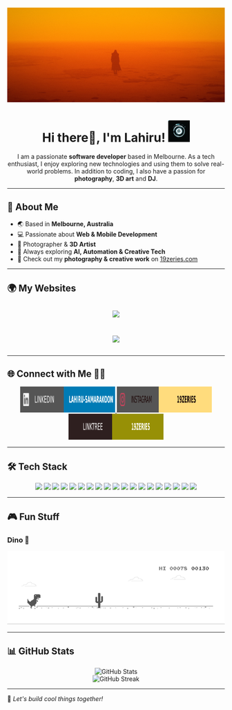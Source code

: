 ![MastHead](https://github.com/lahiru99/lahiru99/blob/main/BladeRunnerK1croped.jpg)

<h1 align="center">Hi there👋, I'm Lahiru! <img src="https://github.com/lahiru99/lahiru99/blob/main/VJl.gif" width="50" /></h1>

<p align="center">
  I am a passionate <b>software developer</b> based in Melbourne. As a tech enthusiast, I enjoy exploring new technologies and using them to solve real-world problems. In addition to coding, I also have a passion for <b>photography</b>, <b>3D art</b> and <b>DJ</b>.
</p>

---

## 🚀 About Me
- 🌏 Based in **Melbourne, Australia**
- 💻 Passionate about **Web & Mobile Development**
- 🎨 Photographer & **3D Artist**
- 🧠 Always exploring **AI, Automation & Creative Tech**
- 📸 Check out my **photography & creative work** on [19zeries.com](https://www.19zeries.com)

---
## 🌍 My Websites  

<p align="center" style="font-size: 24px; font-weight: bold;">
  <a href="https://www.lahirusamarakoon.com" target="_blank" style="text-decoration: none;">
    <img src="https://img.shields.io/badge/🌐%20PORTFOLIO-000000?style=for-the-badge&logo=Google-Chrome&logoColor=white">
  </a>
  <br><br>
  <a href="https://www.19zeries.com" target="_blank" style="text-decoration: none;">
    <img src="https://img.shields.io/badge/📸%20PHOTOGRAPHY%20&%20CREATIVE%20WORK-FF8800?style=for-the-badge&logo=Adobe-Lightroom&logoColor=white">
  </a>
</p>

---

## 🌐 Connect with Me 🤝🏻

<p align="center">
  <a href="https://www.linkedin.com/in/lahiru-samarakoon/" target="_blank">
    <img src="https://github.com/lahiru99/lahiru99/blob/main/soc/ldn.svg" alt="LinkedIn" width="220" height="60">
  </a>
  <a href="https://www.instagram.com/19zeries/" target="_blank">
    <img src="https://github.com/lahiru99/lahiru99/blob/main/soc/insta.svg" alt="Instagram" width="220" height="60">
  </a>
  <a href="https://linktr.ee/19Zeries" target="_blank">
    <img src="https://github.com/lahiru99/lahiru99/blob/main/soc/linktree.svg" alt="LinkTree" width="220" height="60">
  </a>
</p>

---

## 🛠️ Tech Stack

<p align="center">
  <img src="https://img.shields.io/badge/JavaScript-F7DF1E?style=for-the-badge&logo=javascript&logoColor=black">
  <img src="https://img.shields.io/badge/TypeScript-3178C6?style=for-the-badge&logo=typescript&logoColor=white">
  <img src="https://img.shields.io/badge/Python-3776AB?style=for-the-badge&logo=python&logoColor=white">
  <img src="https://img.shields.io/badge/C++-00599C?style=for-the-badge&logo=c%2B%2B&logoColor=white">
  <img src="https://img.shields.io/badge/Java-ED8B00?style=for-the-badge&logo=java&logoColor=white">
  <img src="https://img.shields.io/badge/Dart-0175C2?style=for-the-badge&logo=dart&logoColor=white">
  <img src="https://img.shields.io/badge/Ruby-CC342D?style=for-the-badge&logo=ruby&logoColor=white">
  <img src="https://img.shields.io/badge/HTML5-E34F26?style=for-the-badge&logo=html5&logoColor=white">
  <img src="https://img.shields.io/badge/CSS3-1572B6?style=for-the-badge&logo=css3&logoColor=white">
  <img src="https://img.shields.io/badge/React-20232A?style=for-the-badge&logo=react&logoColor=61DAFB">
  <img src="https://img.shields.io/badge/Angular-DD0031?style=for-the-badge&logo=angular&logoColor=white">
  <img src="https://img.shields.io/badge/Ionic-3880FF?style=for-the-badge&logo=ionic&logoColor=white">
  <img src="https://img.shields.io/badge/Flutter-02569B?style=for-the-badge&logo=flutter&logoColor=white">
  <img src="https://img.shields.io/badge/React%20Native-20232A?style=for-the-badge&logo=react&logoColor=61DAFB">
  <img src="https://img.shields.io/badge/MySQL-4479A1?style=for-the-badge&logo=mysql&logoColor=white">
  <img src="https://img.shields.io/badge/Firebase-FFCA28?style=for-the-badge&logo=firebase&logoColor=black">
  <img src="https://img.shields.io/badge/WordPress-21759B?style=for-the-badge&logo=wordpress&logoColor=white">
  <img src="https://img.shields.io/badge/Raspberry%20Pi-A22846?style=for-the-badge&logo=raspberry%20pi&logoColor=white">
  <img src="https://img.shields.io/badge/IoT%20Development-FF6F00?style=for-the-badge">
</p>



---

## 🎮 Fun Stuff

### Dino 🦖
![Dino](https://github.com/lahiru99/lahiru99/blob/main/dino.gif)

---

## 📊 GitHub Stats

<p align="center">
  <img src="https://github-readme-stats.vercel.app/api?username=lahiru99&show_icons=true&theme=radical" alt="GitHub Stats" />
  <br>
  <img src="https://github-readme-streak-stats.herokuapp.com/?user=lahiru99&theme=radical" alt="GitHub Streak" />
</p>

---

🚀 *Let's build cool things together!*
